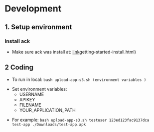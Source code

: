 # Development

## 1. Setup environment
### Install ack
- Make sure ack was install at: [link](https://www.elastic.co/guide/en/elasticsearch/reference/current/)getting-started-install.html) 
## 2 Coding
- To run in local: `bash upload-app-s3.sh (environment variables )`
* Set environment variables:
    * USERNAME
    * APIKEY
    * FILENAME
    * YOUR_APPLICATION_PATH
- For example: `bash upload-app-s3.sh testuser 123ed­123fac­9137dca test-app ./Downloads/test-app.apk`
